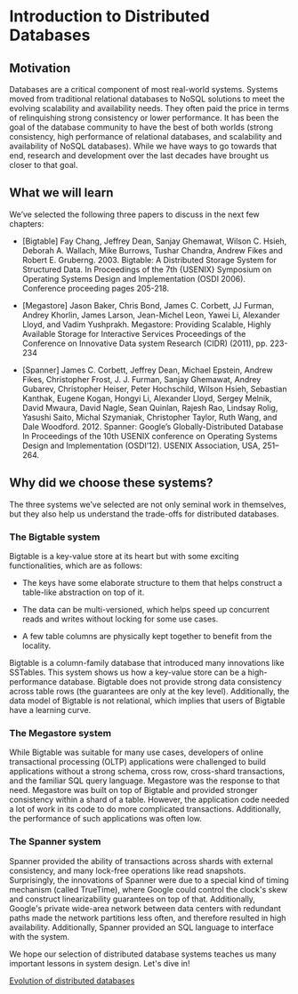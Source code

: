 # Introduction to Distributed Databases
## Motivation
Databases are a critical component of most real-world systems. Systems moved from traditional relational databases to NoSQL solutions to meet the evolving scalability and availability needs. They often paid the price in terms of relinquishing strong consistency or lower performance. It has been the goal of the database community to have the best of both worlds (strong consistency, high performance of relational databases, and scalability and availability of NoSQL databases). While we have ways to go towards that end, research and development over the last decades have brought us closer to that goal.

## What we will learn
We’ve selected the following three papers to discuss in the next few chapters:

- [Bigtable] Fay Chang, Jeffrey Dean, Sanjay Ghemawat, Wilson C. Hsieh, Deborah A. Wallach, Mike Burrows, Tushar Chandra, Andrew Fikes and Robert E. Gruberng. 2003. Bigtable: A Distributed Storage System for Structured Data. In Proceedings of the 7th {USENIX} Symposium on Operating Systems Design and Implementation (OSDI 2006). Conference proceeding pages 205-218.

- [Megastore] Jason Baker, Chris Bond, James C. Corbett, JJ Furman, Andrey Khorlin, James Larson, Jean-Michel Leon, Yawei Li, Alexander Lloyd, and Vadim Yushprakh. Megastore: Providing Scalable, Highly Available Storage for Interactive Services Proceedings of the Conference on Innovative Data system Research (CIDR) (2011), pp. 223-234

- [Spanner] James C. Corbett, Jeffrey Dean, Michael Epstein, Andrew Fikes, Christopher Frost, J. J. Furman, Sanjay Ghemawat, Andrey Gubarev, Christopher Heiser, Peter Hochschild, Wilson Hsieh, Sebastian Kanthak, Eugene Kogan, Hongyi Li, Alexander Lloyd, Sergey Melnik, David Mwaura, David Nagle, Sean Quinlan, Rajesh Rao, Lindsay Rolig, Yasushi Saito, Michal Szymaniak, Christopher Taylor, Ruth Wang, and Dale Woodford. 2012. Spanner: Google’s Globally-Distributed Database In Proceedings of the 10th USENIX conference on Operating Systems Design and Implementation (OSDI’12). USENIX Association, USA, 251–264.

## Why did we choose these systems?
The three systems we’ve selected are not only seminal work in themselves, but they also help us understand the trade-offs for distributed databases.

### The Bigtable system
Bigtable is a key-value store at its heart but with some exciting functionalities, which are as follows:

- The keys have some elaborate structure to them that helps construct a table-like abstraction on top of it.

- The data can be multi-versioned, which helps speed up concurrent reads and writes without locking for some use cases.

- A few table columns are physically kept together to benefit from the locality.

Bigtable is a column-family database that introduced many innovations like SSTables. This system shows us how a key-value store can be a high-performance database. Bigtable does not provide strong data consistency across table rows (the guarantees are only at the key level). Additionally, the data model of Bigtable is not relational, which implies that users of Bigtable have a learning curve.
### The Megastore system
While Bigtable was suitable for many use cases, developers of online transactional processing (OLTP) applications were challenged to build applications without a strong schema, cross row, cross-shard transactions, and the familiar SQL query language. Megastore was the response to that need. Megastore was built on top of Bigtable and provided stronger consistency within a shard of a table. However, the application code needed a lot of work in its code to do more complicated transactions. Additionally, the performance of such applications was often low.

### The Spanner system
Spanner provided the ability of transactions across shards with external consistency, and many lock-free operations like read snapshots. Surprisingly, the innovations of Spanner were due to a special kind of timing mechanism (called TrueTime), where Google could control the clock's skew and construct linearizability guarantees on top of that. Additionally, Google's private wide-area network between data centers with redundant paths made the network partitions less often, and therefore resulted in high availability. Additionally, Spanner provided an SQL language to interface with the system.

We hope our selection of distributed database systems teaches us many important lessons in system design. Let's dive in!


[Evolution of distributed databases](./timeline.jpg)
